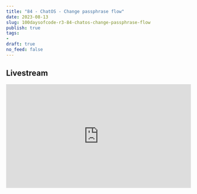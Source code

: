 ```yaml
---
title: "84 - ChatOS - Change passphrase flow"
date: 2023-08-13
slug: 100daysofcode-r3-84-chatos-change-passphrase-flow
publish: true
tags:
- 
draft: true
no_feed: false
---
```


## Livestream

<iframe width="100%" style="aspect-ratio: 16 / 9;" src="https://www.youtube.com/embed/LupDIRHeDZ0" title="YouTube video player" frameborder="0" allow="accelerometer; autoplay; clipboard-write; encrypted-media; gyroscope; picture-in-picture; web-share" allowfullscreen></iframe>

